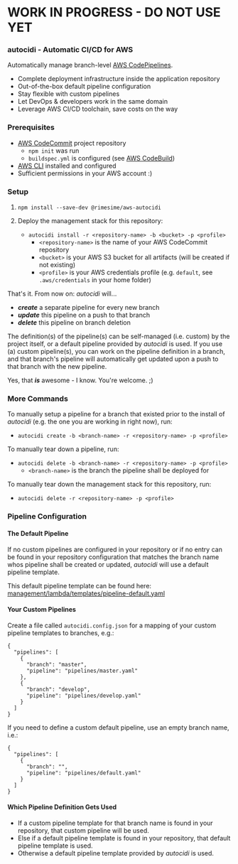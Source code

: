 # WORK IN PROGRESS - DO NOT USE YET

### autocidi - Automatic CI/CD for AWS
Automatically manage branch-level [AWS CodePipelines](https://aws.amazon.com/codepipeline/).

- Complete deployment infrastructure inside the application repository
- Out-of-the-box default pipeline configuration
- Stay flexible with custom pipelines
- Let DevOps & developers work in the same domain
- Leverage AWS CI/CD toolchain, save costs on the way

### Prerequisites
- [AWS CodeCommit](https://aws.amazon.com/codecommit/) project repository
    - ```npm init``` was run
    - ```buildspec.yml``` is configured (see [AWS CodeBuild](https://aws.amazon.com/codebuild/))
- [AWS CLI](https://aws.amazon.com/cli/) installed and configured
- Sufficient permissions in your AWS account :)

### Setup
1. ```npm install --save-dev @rimesime/aws-autocidi```

1. Deploy the management stack for this repository:
    - ```autocidi install -r <repository-name> -b <bucket> -p <profile>```
        - ```<repository-name>``` is the name of your AWS CodeCommit repository
        - ```<bucket>``` is your AWS S3 bucket for all artifacts (will be 
          created if not existing)
        - ```<profile>``` is your AWS credentials profile (e.g. 
          ```default```, see ```.aws/credentials``` in your home folder)
    
That's it. From now on: _autocidi_ will...
- _**create**_ a separate pipeline for every new branch
- _**update**_ this pipeline on a push to that branch
- _**delete**_ this pipeline on branch deletion

The definition(s) of the pipeline(s) can be self-managed (i.e. custom) 
by the project itself, or a default pipeline provided by _autocidi_ is 
used. If you use (a) custom pipeline(s), you can work on the 
pipeline definition in a branch, and that branch's pipeline will 
automatically get updated upon a push to that branch with the new
pipeline.

Yes, that _**is**_ awesome - I know. You're welcome. ;)

### More Commands
To manually setup a pipeline for a branch that existed prior to the 
install of _autocidi_ (e.g. the one you are working in right now), run:
- ```autocidi create -b <branch-name> -r <repository-name> -p <profile>```
    
To manually tear down a pipeline, run:
- ```autocidi delete -b <branch-name> -r <repository-name> -p <profile>```
    - ```<branch-name>``` is the branch the pipeline shall be deployed for
    
To manually tear down the management stack for this repository, run:
- ```autocidi delete -r <repository-name> -p <profile>```

### Pipeline Configuration
#### The Default Pipeline
If no custom pipelines are configured in your repository or if no entry 
can be found in your repository configuration that matches the branch 
name whos pipeline shall be created or updated, _autocidi_ will use 
a default pipeline template.

This default pipeline template can be found here: [management/lambda/templates/pipeline-default.yaml](management/lambda/templates/pipeline-default.yaml)

#### Your Custom Pipelines
Create a file called ```autocidi.config.json``` for a mapping of your 
custom pipeline templates to branches, e.g.:
```
{
  "pipelines": [
    {
      "branch": "master",
      "pipeline": "pipelines/master.yaml"
    },
    {
      "branch": "develop",
      "pipeline": "pipelines/develop.yaml"
    }
  ]
}
```

If you need to define a custom default pipeline, use an empty branch 
name, i.e.: 
```
{
  "pipelines": [
    {
      "branch": "",
      "pipeline": "pipelines/default.yaml"
    }
  ]
}
```

#### Which Pipeline Definition Gets Used
- If a custom pipeline template for that branch name is found in 
  your repository, that custom pipeline will be used.
- Else if a default pipeline template is found in your repository, 
  that default pipeline template is used.
- Otherwise a default pipeline template provided by _autocidi_ is used.